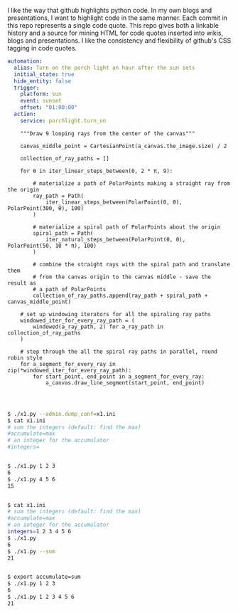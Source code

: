 I like the way that github highlights python code. In my own blogs and presentations,
I want to highlight code in the same manner. Each commit in this repo represents a single
code quote. This repo gives both a linkable history and a source for mining HTML for code
quotes inserted into wikis, blogs and presentations. I like the consistency and flexibility
of github's CSS tagging in code quotes.


```yaml
automation:
  alias: Turn on the porch light an hour after the sun sets
  initial_state: true
  hide_entity: false
  trigger:
    platform: sun
    event: sunset
    offset: "01:00:00"  
  action:
    service: porchlight.turn_on

```

```pythondef draw_path_demo(a_canvas):
    """Draw 9 looping rays from the center of the canvas"""

    canvas_middle_point = CartesianPoint(a_canvas.the_image.size) / 2

    collection_of_ray_paths = []

    for θ in iter_linear_steps_between(0, 2 * π, 9):

        # materialize a path of PolarPoints making a straight ray from the origin
        ray_path = Path(
            iter_linear_steps_between(PolarPoint(0, θ), PolarPoint(300, θ), 100)
        )

        # materialize a spiral path of PolarPoints about the origin
        spiral_path = Path(
            iter_natural_steps_between(PolarPoint(0, 0), PolarPoint(50, 10 * π), 100)
        )

        # combine the straight rays with the spiral path and translate them
        # from the canvas origin to the canvas middle - save the result as
        # a path of PolarPoints
        collection_of_ray_paths.append(ray_path + spiral_path + canvas_middle_point)

    # set up windowing iterators for all the spiraling ray paths
    windowed_iter_for_every_ray_path = (
        windowed(a_ray_path, 2) for a_ray_path in collection_of_ray_paths
    )

    # step through the all the spiral ray paths in parallel, round robin style
    for a_segment_for_every_ray in zip(*windowed_iter_for_every_ray_path):
        for start_point, end_point in a_segment_for_every_ray:
            a_canvas.draw_line_segment(start_point, end_point)


```

```python
```

```bash

$ ./x1.py --admin.dump_conf=x1.ini
$ cat x1.ini
# sum the integers (default: find the max)
#accumulate=max
# an integer for the accumulator
#integers=


$ ./x1.py 1 2 3
6
$ ./x1.py 4 5 6
15


$ cat x1.ini
# sum the integers (default: find the max)
#accumulate=max
# an integer for the accumulator
integers=1 2 3 4 5 6
$ ./x1.py
6
$ ./x1.py --sum
21


$ export accumulate=sum
$ ./x1.py 1 2 3
6
$ ./x1.py 1 2 3 4 5 6
21





```
